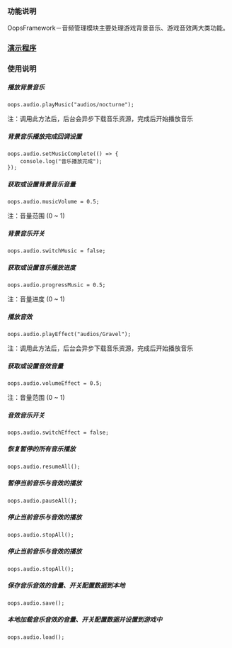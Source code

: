 ### 功能说明
OopsFramework－音频管理模块主要处理游戏背景音乐、游戏音效两大类功能。

### [演示程序](https://gitee.com/dgflash/oops-framework/tree/master/assets/demo/audio)

### 使用说明
##### 播放背景音乐
```
oops.audio.playMusic("audios/nocturne");
```
注：调用此方法后，后台会异步下载音乐资源，完成后开始播放音乐

##### 背景音乐播放完成回调设置
```
oops.audio.setMusicComplete(() => {
    console.log("音乐播放完成");
});
```
   
##### 获取或设置背景音乐音量
```
oops.audio.musicVolume = 0.5;
```
注：音量范围 (0 ~ 1)

##### 背景音乐开关
```
oops.audio.switchMusic = false;
```

##### 获取或设置音乐播放进度
```
oops.audio.progressMusic = 0.5;
```
注：音量进度 (0 ~ 1)

##### 播放音效
```
oops.audio.playEffect("audios/Gravel");
```
注：调用此方法后，后台会异步下载音乐资源，完成后开始播放音乐
   
##### 获取或设置音效音量
```
oops.audio.volumeEffect = 0.5;
```
注：音量范围 (0 ~ 1)

##### 音效音乐开关
```
oops.audio.switchEffect = false;
```

##### 恢复暂停的所有音乐播放
```
oops.audio.resumeAll();
```

##### 暂停当前音乐与音效的播放
```
oops.audio.pauseAll();
```

##### 停止当前音乐与音效的播放
```
oops.audio.stopAll();
```

##### 停止当前音乐与音效的播放
```
oops.audio.stopAll();
```

##### 保存音乐音效的音量、开关配置数据到本地
```
oops.audio.save();
```

##### 本地加载音乐音效的音量、开关配置数据并设置到游戏中
```
oops.audio.load();
```

